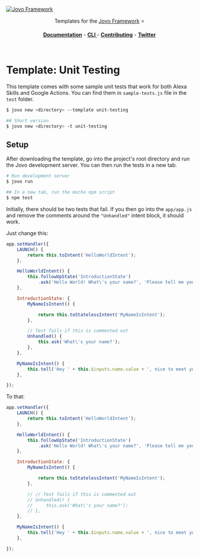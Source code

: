 [![Jovo Framework](https://www.jovo.tech/img/github-logo.png)](https://www.jovo.tech)

<p align="center">Templates for the <a href="https://github.com/jovotech/jovo-framework-nodejs">Jovo Framework</a> ⭐️</p>

<p align="center">
<a href="https://www.jovo.tech/docs/"><strong>Documentation</strong></a> -
<a href="https://github.com/jovotech/jovo-cli"><strong>CLI </strong></a> - <a href="https://github.com/jovotech/jovo-framework-nodejs/blob/master/.github/CONTRIBUTING.md"><strong>Contributing</strong></a> - <a href="https://twitter.com/jovotech"><strong>Twitter</strong></a></p>
<br/>

# Template: Unit Testing

This template comes with some sample unit tests that work for both Alexa Skills and Google Actions. You can find them in `sample-tests.js` file in the `test` folder.

```sh
$ jovo new <directory> --template unit-testing

## Short version
$ jovo new <directory> -t unit-testing
```

## Setup

After downloading the template, go into the project's root directory and run the Jovo development server. You can then run the tests in a new tab.

```sh
# Run development server
$ jovo run

## In a new tab, run the mocha npm script
$ npm test
```

Initially, there should be two tests that fail.
If you then go into the `app/app.js` and remove the comments around the `"Unhandled"` intent block, it should work.

Just change this:

```javascript
app.setHandler({
    LAUNCH() {
        return this.toIntent('HelloWorldIntent');
    },

    HelloWorldIntent() {
        this.followUpState('IntroductionState')
            .ask('Hello World! What\'s your name?', 'Please tell me your name.');
    },

    IntroductionState: {
        MyNameIsIntent() {

            return this.toStatelessIntent('MyNameIsIntent');
        },

        // Test fails if this is commented out
        Unhandled() {
            this.ask('What\'s your name?');
        },
    },

    MyNameIsIntent() {
        this.tell('Hey ' + this.$inputs.name.value + ', nice to meet you!');
    },

});
```

To that:

```javascript
app.setHandler({
    LAUNCH() {
        return this.toIntent('HelloWorldIntent');
    },

    HelloWorldIntent() {
        this.followUpState('IntroductionState')
            .ask('Hello World! What\'s your name?', 'Please tell me your name.');
    },

    IntroductionState: {
        MyNameIsIntent() {

            return this.toStatelessIntent('MyNameIsIntent');
        },

        // // Test fails if this is commented out
        // Unhandled() {
        //     this.ask('What\'s your name?');
        // },
    },

    MyNameIsIntent() {
        this.tell('Hey ' + this.$inputs.name.value + ', nice to meet you!');
    },

});
```
